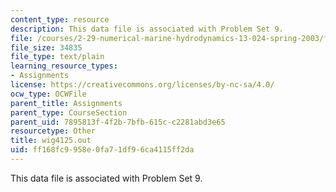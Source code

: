 ```yaml
---
content_type: resource
description: This data file is associated with Problem Set 9.
file: /courses/2-29-numerical-marine-hydrodynamics-13-024-spring-2003/ff168fc9958e0fa71df96ca4115ff2da_wig4125.out
file_size: 34835
file_type: text/plain
learning_resource_types:
- Assignments
license: https://creativecommons.org/licenses/by-nc-sa/4.0/
ocw_type: OCWFile
parent_title: Assignments
parent_type: CourseSection
parent_uid: 7895813f-4f2b-7bfb-615c-c2281abd3e65
resourcetype: Other
title: wig4125.out
uid: ff168fc9-958e-0fa7-1df9-6ca4115ff2da
---
```

This data file is associated with Problem Set 9.